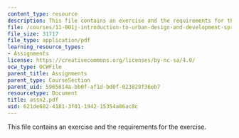 ```yaml
---
content_type: resource
description: This file contains an exercise and the requirements for the exercise.
file: /courses/11-001j-introduction-to-urban-design-and-development-spring-2006/621de68241813f01194215354a86ac8c_assn2.pdf
file_size: 31717
file_type: application/pdf
learning_resource_types:
- Assignments
license: https://creativecommons.org/licenses/by-nc-sa/4.0/
ocw_type: OCWFile
parent_title: Assignments
parent_type: CourseSection
parent_uid: 5965814a-bb0f-af1d-bd0f-023829f36eb7
resourcetype: Document
title: assn2.pdf
uid: 621de682-4181-3f01-1942-15354a86ac8c
---
```

This file contains an exercise and the requirements for the exercise.